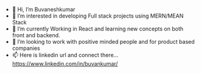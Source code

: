 - 👋 Hi, I’m Buvaneshkumar
- 👀 I’m interested in developing Full stack projects using MERN/MEAN Stack
- 🌱 I’m currently Working in React and learning new concepts on both front and backend.
- 💞️ I’m looking to work with positive minded people and for product based companies
- 📫 Here is linkedin url and connect there... https://www.linkedin.com/in/buvankumar/
